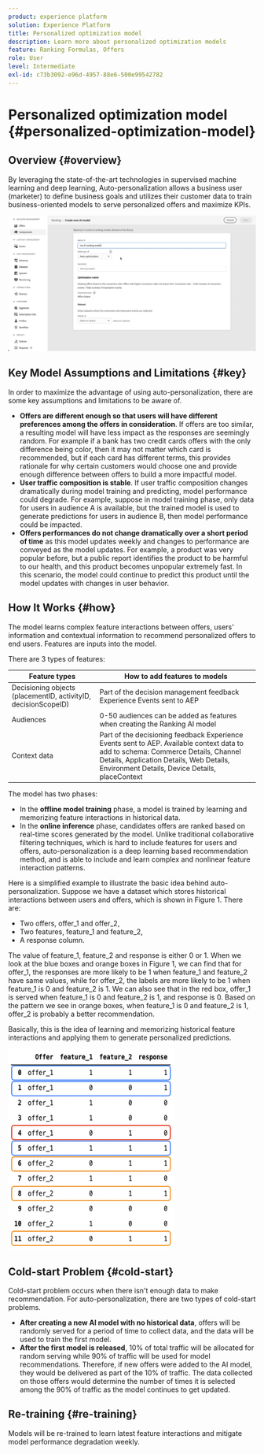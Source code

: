 ```yaml
---
product: experience platform
solution: Experience Platform
title: Personalized optimization model
description: Learn more about personalized optimization models
feature: Ranking Formulas, Offers
role: User
level: Intermediate
exl-id: c73b3092-e96d-4957-88e6-500e99542782
---
```

# Personalized optimization model {#personalized-optimization-model}

## Overview {#overview}

By leveraging the state-of-the-art technologies in supervised machine learning and deep learning, Auto-personalization allows a business user (marketer) to define business goals and utilizes their customer data to train business-oriented models to serve personalized offers and maximize KPIs.

![](../../rn/assets/do-not-localize/ai-ranking.gif)

## Key Model Assumptions and Limitations {#key}

In order to maximize the advantage of using auto-personalization, there are some key assumptions and limitations to be aware of. 

* **Offers are different enough so that users will have different preferences among the offers in consideration**. If offers are too similar, a resulting model will have less impact as the responses are seemingly random.
For example if a bank has two credit cards offers with the only difference being color, then it may not matter which card is recommended, but if each card has different terms, this provides rationale for why certain customers would choose one and provide enough difference between offers to build a more impactful model.
* **User traffic composition is stable**. If user traffic composition changes dramatically during model training and predicting, model performance could degrade. For example, suppose in model training phase, only data for users in audience A is available, but the trained model is used to generate predictions for users in audience B, then model performance could be impacted.
* **Offers performances do not change dramatically over a short period of time** as this model updates weekly and changes to performance are conveyed as the model updates. For example, a product was very popular before, but a public report identifies the product to be harmful to our health, and this product becomes unpopular extremely fast. In this scenario, the model could continue to predict this product until the model updates with changes in user behavior.  

## How It Works {#how}

The model learns complex feature interactions between offers, users' information and contextual information to recommend personalized offers to end users. Features are inputs into the model.

There are 3 types of features:

| Feature types | How to add features to models |
|--------------|----------------------------|
| Decisioning objects (placementID, activityID, decisionScopeID)| Part of the decision management feedback Experience Events sent to AEP|
| Audiences| 0-50 audiences can be added as features when creating the Ranking AI model|
| Context data| Part of the decisioning feedback Experience Events sent to AEP. Available context data to add to schema: Commerce Details, Channel Details, Application Details, Web Details, Environment Details, Device Details, placeContext|

The model has two phases:

* In the **offline model training** phase, a model is trained by learning and memorizing feature interactions in historical data. 
* In the **online inference** phase, candidates offers are ranked based on real-time scores generated by the model. Unlike traditional collaborative filtering techniques, which is hard to include features for users and offers, auto-personalization is a deep learning based recommendation method, and is able to include and learn complex and nonlinear feature interaction patterns. 

Here is a simplified example to illustrate the basic idea behind auto-personalization. Suppose we have a dataset which stores historical interactions between users and offers, which is shown in Figure 1. There are:
* Two offers, offer_1 and offer_2,
* Two features, feature_1 and feature_2,
* A response column.

The value of feature_1, feature_2 and response is either 0 or 1. When we look at the blue boxes and orange boxes in Figure 1, we can find that for offer_1, the responses are more likely to be 1 when feature_1 and feature_2 have same values, while for offer_2, the labels are more likely to be 1 when feature_1 is 0 and feature_2 is 1. We can also see that in the red box, offer_1 is served when feature_1 is 0 and feature_2 is 1, and response is 0. Based on the pattern we see in orange boxes, when feature_1 is 0 and feature_2 is 1, offer_2 is probably a better recommendation.

Basically, this is the idea of learning and memorizing historical feature interactions and applying them to generate personalized predictions. 

![](../assets/perso-ranking-schema.png)

## Cold-start Problem {#cold-start}

Cold-start problem occurs when there isn't enough data to make recommendation. For auto-personalization, there are two types of cold-start problems.

* **After creating a new AI model with no historical data**, offers will be randomly served for a period of time to collect data, and the data will be used to train the first model.
* **After the first model is released**, 10% of total traffic will be allocated for random serving while 90% of traffic will be used for model recommendations. Therefore, if new offers were added to the AI model, they would be delivered as part of the 10% of traffic. The data collected on those offers would determine the number of times it is selected among the 90% of traffic as the model continues to get updated.  

## Re-training {#re-training}

Models will be re-trained to learn latest feature interactions and mitigate model performance degradation weekly.
